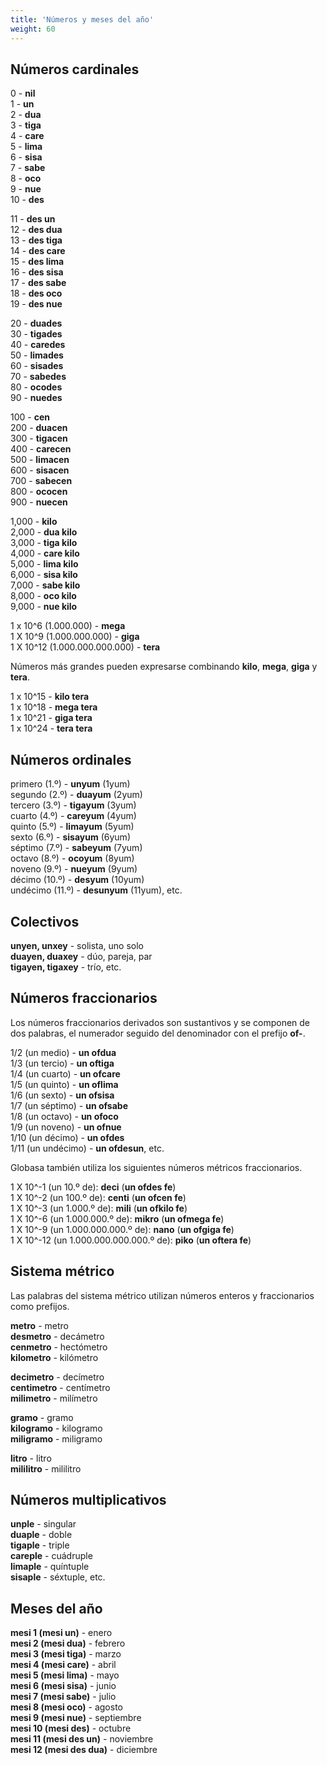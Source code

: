 ```yaml
---
title: 'Números y meses del año'
weight: 60
---
```


## Números cardinales

0 - **nil**  
1 - **un**  
2 - **dua**  
3 - **tiga**  
4 - **care**  
5 - **lima**  
6 - **sisa**  
7 - **sabe**  
8 - **oco**  
9 - **nue**  
10 - **des**

11 - **des un**  
12 - **des dua**  
13 - **des tiga**  
14 - **des care**  
15 - **des lima**  
16 - **des sisa**  
17 - **des sabe**  
18 - **des oco**  
19 - **des nue**
 
20 - **duades**  
30 - **tigades**  
40 - **caredes**  
50 - **limades**  
60 - **sisades**  
70 - **sabedes**  
80 - **ocodes**  
90 - **nuedes**

100 - **cen**  
200 - **duacen**  
300 - **tigacen**  
400 - **carecen**  
500 - **limacen**  
600 - **sisacen**  
700 - **sabecen**  
800 - **ococen**  
900 - **nuecen**

1,000 - **kilo**  
2,000 - **dua kilo**  
3,000 - **tiga kilo**  
4,000 - **care kilo**  
5,000 - **lima kilo**  
6,000 - **sisa kilo**  
7,000 - **sabe kilo**  
8,000 - **oco kilo**  
9,000 - **nue kilo**

1 x 10^6 (1.000.000) - **mega**  
1 X 10^9 (1.000.000.000) - **giga**   
1 X 10^12 (1.000.000.000.000) - **tera**  

Números más grandes pueden expresarse combinando **kilo**, **mega**, **giga** y **tera**.

1 x 10^15 - **kilo tera**    
1 x 10^18 - **mega tera**  
1 x 10^21 - **giga tera**  
1 x 10^24 - **tera tera**  

## Números ordinales

primero (1.º) - **unyum** (1yum)  
segundo (2.º) - **duayum** (2yum)  
tercero (3.º) - **tigayum** (3yum)  
cuarto (4.º) - **careyum** (4yum)  
quinto (5.º) - **limayum** (5yum)  
sexto (6.º) - **sisayum** (6yum)  
séptimo (7.º) - **sabeyum** (7yum)  
octavo (8.º) - **ocoyum** (8yum)  
noveno (9.º) - **nueyum** (9yum)  
décimo (10.º) - **desyum** (10yum)  
undécimo (11.º) - **desunyum** (11yum), etc.

## Colectivos

**unyen, unxey** - solista, uno solo  
**duayen, duaxey** - dúo, pareja, par  
**tigayen, tigaxey** - trío, etc.

## Números fraccionarios

Los números fraccionarios derivados son sustantivos y se componen de dos palabras, el numerador seguido del denominador con el prefijo **of-**.

1/2 (un medio) - **un ofdua**  
1/3 (un tercio) - **un oftiga**  
1/4 (un cuarto) - **un ofcare**  
1/5 (un quinto) - **un oflima**  
1/6 (un sexto) - **un ofsisa**  
1/7 (un séptimo) - **un ofsabe**  
1/8 (un octavo) - **un ofoco**  
1/9 (un noveno) - **un ofnue**  
1/10 (un décimo) - **un ofdes**  
1/11 (un undécimo) - **un ofdesun**, etc.

Globasa también utiliza los siguientes números métricos fraccionarios. 

1 X 10^-1 (un 10.º de): **deci** (**un ofdes fe**)   
1 X 10^-2 (un 100.º de): **centi** (**un ofcen fe**)    
1 X 10^-3 (un 1.000.º de): **mili** (**un ofkilo fe**)    
1 X 10^-6 (un 1.000.000.º de): **mikro** (**un ofmega fe**)  
1 X 10^-9 (un 1.000.000.000.º de): **nano** (**un ofgiga fe**)  
1 X 10^-12 (un 1.000.000.000.000.º de): **piko** (**un oftera fe**)

## Sistema métrico

Las palabras del sistema métrico utilizan números enteros y fraccionarios como prefijos.

**metro** - metro  
**desmetro** - decámetro    
**cenmetro** - hectómetro    
**kilometro** - kilómetro  

**decimetro** - decímetro   
**centimetro** - centímetro    
**milimetro** - milímetro   

**gramo** - gramo  
**kilogramo** - kilogramo    
**miligramo** - miligramo 

**litro** - litro  
**mililitro** - mililitro  

## Números multiplicativos

**unple** - singular  
**duaple** - doble  
**tigaple** - triple  
**careple** - cuádruple  
**limaple** - quíntuple  
**sisaple** - séxtuple, etc.

## Meses del año

**mesi 1 (mesi un)** - enero  
**mesi 2 (mesi dua)** - febrero  
**mesi 3 (mesi tiga)** - marzo    
**mesi 4 (mesi care)** - abril    
**mesi 5 (mesi lima)** - mayo  
**mesi 6 (mesi sisa)** - junio  
**mesi 7 (mesi sabe)** - julio  
**mesi 8 (mesi oco)** - agosto  
**mesi 9 (mesi nue)** - septiembre  
**mesi 10 (mesi des)** - octubre  
**mesi 11 (mesi des un)** - noviembre  
**mesi 12 (mesi des dua)** - diciembre
